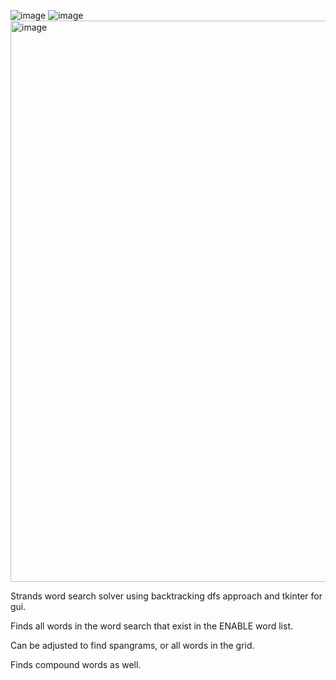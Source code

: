 ![image](https://github.com/user-attachments/assets/34b809e6-e116-4d76-83b1-897fae2b1058)
![image](https://github.com/user-attachments/assets/75fe90d4-2891-4831-b6ea-3410878c1bfb)
<img width="898" alt="image" src="https://github.com/user-attachments/assets/3ecba6e8-5f15-4643-8a90-25ca8fed337c" />

Strands word search solver using backtracking dfs approach and tkinter for gui. 

Finds all words in the word search that exist in the ENABLE word list.

Can be adjusted to find spangrams, or all words in the grid.

Finds compound words as well.
